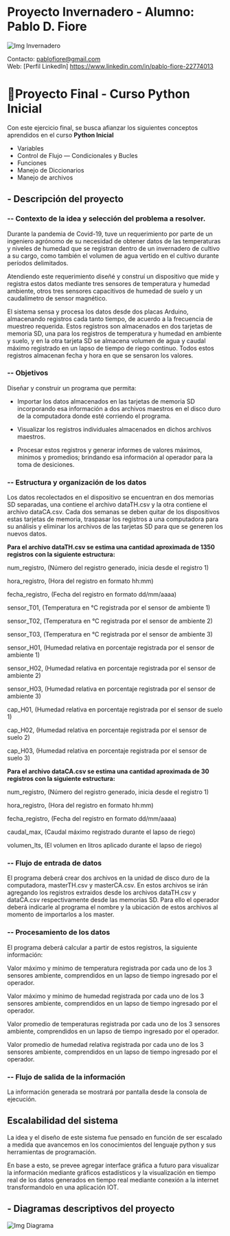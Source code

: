 # Proyecto Invernadero -  Alumno: Pablo D. Fiore

![Img Invernadero](img/inverna.png)

Contacto: pablofiore@gmail.com\
Web: [Perfil LinkedIn] https://www.linkedin.com/in/pablo-fiore-22774013

# 🍅Proyecto Final - Curso Python Inicial

Con este ejercicio final, se busca afianzar los siguientes conceptos aprendidos en el curso **Python Inicial**
- Variables
- Control de Flujo — Condicionales y Bucles
- Funciones
- Manejo de Diccionarios
- Manejo de archivos

## - Descripción del proyecto
### -- Contexto de la idea y selección del problema a resolver.
  Durante la pandemia de Covid-19, tuve un requerimiento por parte de un ingeniero agrónomo de su necesidad de obtener datos de las temperaturas y niveles de humedad
  que se registran dentro de un invernadero de cultivo a su cargo, como también el volumen de agua vertido en el cultivo durante períodos delimitados.
  
  Atendiendo este requerimiento diseñé y construí un dispositivo que mide y registra estos datos mediante tres sensores de temperatura y humedad ambiente, otros tres
  sensores capacitivos de humedad de suelo y un caudalímetro de sensor magnético.
  
  El sistema sensa y procesa los datos desde dos placas Arduino, almacenando registros cada tanto tiempo, de acuerdo a la frecuencia de muestreo requerida. 
  Estos registros son almacenados en dos tarjetas de memoria SD, una para los registros de temperatura y humedad en ambiente y suelo, y en la otra tarjeta SD se 
  almacena volumen de agua y caudal máximo registrado en un lapso de tiempo de riego continuo. Todos estos registros almacenan fecha y hora en que se sensaron los
  valores.
  
### -- Objetivos

  Diseñar y construir un programa que permita:

- Importar los datos almacenados en las tarjetas de memoria SD incorporando esa información a dos archivos maestros en el disco duro de la computadora donde esté
  corriendo el programa.

- Visualizar los registros individuales almacenados en dichos archivos maestros.

- Procesar estos registros y generar informes de valores máximos, mínimos y promedios; brindando esa información al operador para la toma de desiciones.

### -- Estructura y organización de los datos

Los datos recolectados en el dispositivo se encuentran en dos memorias SD separadas, una contiene el archivo dataTH.csv y la otra contiene el archivo dataCA.csv.
Cada dos semanas se deben quitar de los dispositivos estas tarjetas de memoria, traspasar los registros a una computadora para su análisis y eliminar los archivos de las tarjetas SD para que se generen los nuevos datos. 

**Para el archivo dataTH.csv se estima una cantidad aproximada de 1350 registros con la siguiente estructura:**

num_registro, (Número del registro generado, inicia desde el registro 1)

hora_registro, (Hora del registro en formato hh:mm)

fecha_registro, (Fecha del registro en formato dd/mm/aaaa)

sensor_T01, (Temperatura en °C registrada por el sensor de ambiente 1)

sensor_T02, (Temperatura en °C registrada por el sensor de ambiente 2)

sensor_T03, (Temperatura en °C registrada por el sensor de ambiente 3)

sensor_H01, (Humedad relativa en porcentaje registrada por el sensor de ambiente 1)

sensor_H02, (Humedad relativa en porcentaje registrada por el sensor de ambiente 2)

sensor_H03, (Humedad relativa en porcentaje registrada por el sensor de ambiente 3)

cap_H01, (Humedad relativa en porcentaje registrada por el sensor de suelo 1)

cap_H02, (Humedad relativa en porcentaje registrada por el sensor de suelo 2)

cap_H03, (Humedad relativa en porcentaje registrada por el sensor de suelo 3)


**Para el archivo dataCA.csv se estima una cantidad aproximada de 30 registros con la siguiente estructura:**

num_registro, (Número del registro generado, inicia desde el registro 1)

hora_registro, (Hora del registro en formato hh:mm)

fecha_registro, (Fecha del registro en formato dd/mm/aaaa)

caudal_max, (Caudal máximo registrado durante el lapso de riego)

volumen_lts, (El volumen en litros aplicado durante el lapso de riego)

### -- Flujo de entrada de datos

El programa deberá crear dos archivos en la unidad de disco duro de la computadora, masterTH.csv y masterCA.csv. En estos archivos se irán agregando los registros extraidos desde los archivos dataTH.csv y dataCA.csv respectivamente desde las memorias SD. Para ello el operador deberá indicarle al programa el nombre y la ubicación
de estos archivos al momento de importarlos a los master.

### -- Procesamiento de los datos

El programa deberá calcular a partir de estos registros, la siguiente información:

Valor máximo y mínimo de temperatura registrada por cada uno de los 3 sensores ambiente, comprendidos en un lapso de tiempo ingresado por el operador.

Valor máximo y mínimo de humedad registrada por cada uno de los 3 sensores ambiente, comprendidos en un lapso de tiempo ingresado por el operador.

Valor promedio de temperaturas registrada por cada uno de los 3 sensores ambiente, comprendidos en un lapso de tiempo ingresado por el operador.

Valor promedio de humedad relativa registrada por cada uno de los 3 sensores ambiente, comprendidos en un lapso de tiempo ingresado por el operador.

### -- Flujo de salida de la información 

La información generada se mostrará por pantalla desde la consola de ejecución.


## Escalabilidad del sistema

La idea y el diseño de este sistema fue pensado en función de ser escalado a medida que avancemos en los conocimientos del lenguaje python y sus herramientas de
programación.

En base a esto, se prevee agregar interface gráfica a futuro para visualizar la información mediante gráficos estadísticos y la visualización en tiempo real de 
los datos generados en tiempo real mediante conexión a la internet transformandolo en una aplicación IOT.


## - Diagramas descriptivos del proyecto

![Img Diagrama](img/diag02.png)

